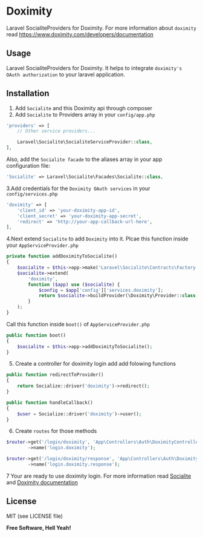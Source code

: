 # Doximity
Laravel SocialiteProviders for Doximity. For more information about `doximity` read https://www.doximity.com/developers/documentation 
## Usage
Laravel SocialiteProviders for Doximity. It helps to integrate `doximity's OAuth authorization` to your laravel application.
## Installation
1. Add `Socialite` and this Doximity api through composer
2. Add `Socialite` to Providers array in your `config/app.php` 
```php
'providers' => [
    // Other service providers...

    Laravel\Socialite\SocialiteServiceProvider::class,
],
```
Also, add the `Socialite facade` to the aliases array in your app configuration file:
```php
'Socialite' => Laravel\Socialite\Facades\Socialite::class,
```
3.Add credentials for the `Doximity OAuth services` in your `config/services.php` 
```php
'doximity' => [
    'client_id' => 'your-doximity-app-id',
    'client_secret' => 'your-doximity-app-secret',
    'redirect' => 'http://your-app-callback-url-here',
],
```
4.Next extend `Socialite` to add `Doximity` into it.
Plcae this function inside your `AppServiceProvider.php` 
```php
private function addDoximityToSocialite()
{
    $socialite = $this->app->make('Laravel\Socialite\Contracts\Factory');
    $socialite->extend(
        'doximity',
        function ($app) use ($socialite) {
            $config = $app['config']['services.doximity'];
            return $socialite->buildProvider(\Doximity\Provider::class, $config);
        }
    );
}
```
Call this function inside `boot()` of `AppServiceProvider.php` 
```php
public function boot()
{
    $socialite = $this->app->addDoximityToSocialite();
}
```
5. Create a controller for doximity login add add folowing functions
```php
public function redirectToProvider()
{
    return Socialize::driver('doximity')->redirect();
}

public function handleCallback()
{
    $user = Socialize::driver('doximity')->user();
}
```
6. Create `routes` for those methods
```php
$router->get('/login/doximity', 'App\Controllers\Auth\DoximityController@redirectToProvider')
        ->name('login.doximity');

$router->get('/login/doximity/response', 'App\Controllers\Auth\DoximityController@handleCallback')
        ->name('login.doximity.response');
```
7 Your are ready to use doximity login. For more information read [Socialite](https://github.com/laravel/socialite/) and [Doximity documentation](https://www.doximity.com/developers/documentation) 

## License

MIT (see LICENSE file)


**Free Software, Hell Yeah!**
